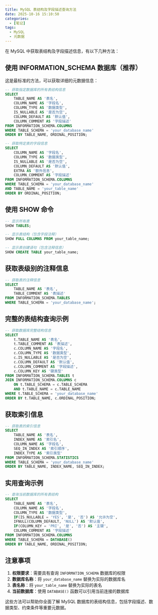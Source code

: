 ```yaml
---
title: MySQL 表结构及字段描述查询方法
date: 2025-10-16 15:10:50
categories:
  - [笔记]
tags:
  - MySQL
  - 元数据
---
```


在 MySQL 中获取表结构及字段描述信息，有以下几种方法：

## 使用 INFORMATION_SCHEMA 数据库（推荐）

这是最标准的方法，可以获取详细的元数据信息：

```sql
-- 获取指定数据库的所有表结构信息
SELECT 
    TABLE_NAME AS '表名',
    COLUMN_NAME AS '字段名',
    COLUMN_TYPE AS '数据类型',
    IS_NULLABLE AS '是否为空',
    COLUMN_DEFAULT AS '默认值',
    COLUMN_COMMENT AS '字段描述'
FROM INFORMATION_SCHEMA.COLUMNS 
WHERE TABLE_SCHEMA = 'your_database_name'
ORDER BY TABLE_NAME, ORDINAL_POSITION;

-- 获取特定表的字段信息
SELECT 
    COLUMN_NAME AS '字段名',
    COLUMN_TYPE AS '数据类型',
    IS_NULLABLE AS '是否为空',
    COLUMN_DEFAULT AS '默认值',
    EXTRA AS '额外信息',
    COLUMN_COMMENT AS '字段描述'
FROM INFORMATION_SCHEMA.COLUMNS 
WHERE TABLE_SCHEMA = 'your_database_name' 
AND TABLE_NAME = 'your_table_name'
ORDER BY ORDINAL_POSITION;
```

## 使用 SHOW 命令

```sql
-- 显示所有表
SHOW TABLES;

-- 显示表结构（包含字段注释）
SHOW FULL COLUMNS FROM your_table_name;

-- 显示表创建语句（包含注释信息）
SHOW CREATE TABLE your_table_name;
```

## 获取表级别的注释信息

```sql
-- 获取表的注释信息
SELECT 
    TABLE_NAME AS '表名',
    TABLE_COMMENT AS '表描述'
FROM INFORMATION_SCHEMA.TABLES 
WHERE TABLE_SCHEMA = 'your_database_name';
```

## 完整的表结构查询示例

```sql
-- 获取数据库完整结构信息
SELECT 
    t.TABLE_NAME AS '表名',
    t.TABLE_COMMENT AS '表描述',
    c.COLUMN_NAME AS '字段名',
    c.COLUMN_TYPE AS '数据类型',
    c.IS_NULLABLE AS '是否为空',
    c.COLUMN_DEFAULT AS '默认值',
    c.COLUMN_COMMENT AS '字段描述',
    c.COLUMN_KEY AS '键类型'
FROM INFORMATION_SCHEMA.TABLES t
JOIN INFORMATION_SCHEMA.COLUMNS c 
    ON t.TABLE_SCHEMA = c.TABLE_SCHEMA 
    AND t.TABLE_NAME = c.TABLE_NAME
WHERE t.TABLE_SCHEMA = 'your_database_name'
ORDER BY t.TABLE_NAME, c.ORDINAL_POSITION;
```

## 获取索引信息

```sql
-- 获取表的索引信息
SELECT 
    TABLE_NAME AS '表名',
    INDEX_NAME AS '索引名',
    COLUMN_NAME AS '字段名',
    SEQ_IN_INDEX AS '索引顺序',
    INDEX_TYPE AS '索引类型'
FROM INFORMATION_SCHEMA.STATISTICS 
WHERE TABLE_SCHEMA = 'your_database_name'
ORDER BY TABLE_NAME, INDEX_NAME, SEQ_IN_INDEX;
```

## 实用查询示例

```sql
-- 查询当前数据库的所有表结构
SELECT 
    TABLE_NAME AS '表名',
    COLUMN_NAME AS '字段名',
    COLUMN_TYPE AS '数据类型',
    IF(IS_NULLABLE = 'YES', '是', '否') AS '允许为空',
    IFNULL(COLUMN_DEFAULT, 'NULL') AS '默认值',
    IF(COLUMN_KEY = 'PRI', '是', '否') AS '主键',
    COLUMN_COMMENT AS '字段描述'
FROM INFORMATION_SCHEMA.COLUMNS 
WHERE TABLE_SCHEMA = DATABASE()
ORDER BY TABLE_NAME, ORDINAL_POSITION;
```

## 注意事项

1. **权限要求**：需要具有查询 `INFORMATION_SCHEMA` 数据库的权限
2. **数据库名称**：将 `your_database_name` 替换为实际的数据库名
3. **表名称**：将 `your_table_name` 替换为实际的表名
4. **当前数据库**：使用 `DATABASE()` 函数可以引用当前连接的数据库

这些方法可以帮助你全面了解 MySQL 数据库的表结构信息，包括字段描述、数据类型、约束条件等重要元数据。
